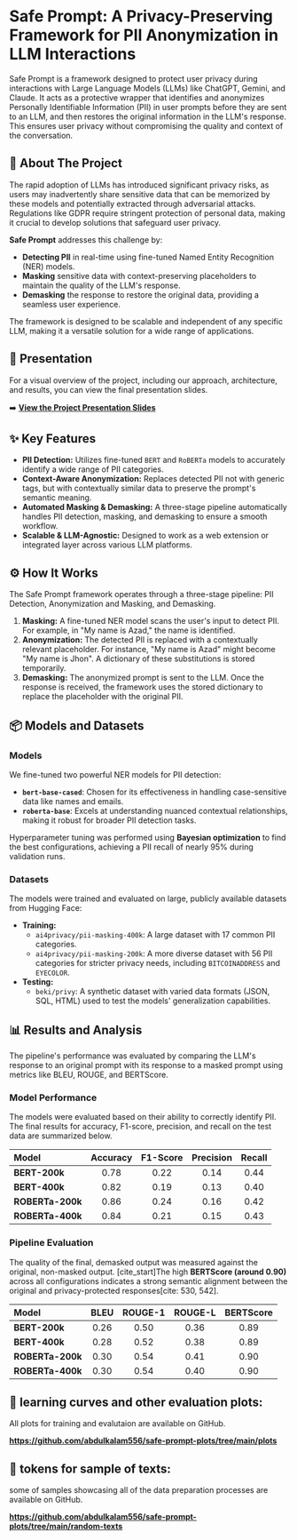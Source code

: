 # Safe Prompt: A Privacy-Preserving Framework for PII Anonymization in LLM Interactions

Safe Prompt is a framework designed to protect user privacy during interactions with Large Language Models (LLMs) like ChatGPT, Gemini, and Claude. It acts as a protective wrapper that identifies and anonymizes Personally Identifiable Information (PII) in user prompts before they are sent to an LLM, and then restores the original information in the LLM's response. This ensures user privacy without compromising the quality and context of the conversation.

## 📝 About The Project

The rapid adoption of LLMs has introduced significant privacy risks, as users may inadvertently share sensitive data that can be memorized by these models and potentially extracted through adversarial attacks. Regulations like GDPR require stringent protection of personal data, making it crucial to develop solutions that safeguard user privacy.

**Safe Prompt** addresses this challenge by:
* **Detecting PII** in real-time using fine-tuned Named Entity Recognition (NER) models.
* **Masking** sensitive data with context-preserving placeholders to maintain the quality of the LLM's response.
* **Demasking** the response to restore the original data, providing a seamless user experience.

The framework is designed to be scalable and independent of any specific LLM, making it a versatile solution for a wide range of applications.

## 🎤 Presentation

For a visual overview of the project, including our approach, architecture, and results, you can view the final presentation slides.

➡️ **[View the Project Presentation Slides](./safe-prompt.pdf)**

## ✨ Key Features

* **PII Detection:** Utilizes fine-tuned `BERT` and `RoBERTa` models to accurately identify a wide range of PII categories.
* **Context-Aware Anonymization:** Replaces detected PII not with generic tags, but with contextually similar data to preserve the prompt's semantic meaning.
* **Automated Masking & Demasking:** A three-stage pipeline automatically handles PII detection, masking, and demasking to ensure a smooth workflow.
* **Scalable & LLM-Agnostic:** Designed to work as a web extension or integrated layer across various LLM platforms.

## ⚙️ How It Works

The Safe Prompt framework operates through a three-stage pipeline: PII Detection, Anonymization and Masking, and Demasking.

1.  **Masking:** A fine-tuned NER model scans the user's input to detect PII. For example, in "My name is Azad," the name is identified.
2.  **Anonymization:** The detected PII is replaced with a contextually relevant placeholder. For instance, "My name is Azad" might become "My name is Jhon". A dictionary of these substitutions is stored temporarily.
3.  **Demasking:** The anonymized prompt is sent to the LLM. Once the response is received, the framework uses the stored dictionary to replace the placeholder with the original PII.

## 📦 Models and Datasets

### Models
We fine-tuned two powerful NER models for PII detection:
* **`bert-base-cased`**: Chosen for its effectiveness in handling case-sensitive data like names and emails.
* **`roberta-base`**: Excels at understanding nuanced contextual relationships, making it robust for broader PII detection tasks.

Hyperparameter tuning was performed using **Bayesian optimization** to find the best configurations, achieving a PII recall of nearly 95% during validation runs.

### Datasets
The models were trained and evaluated on large, publicly available datasets from Hugging Face:
* **Training:**
    * `ai4privacy/pii-masking-400k`: A large dataset with 17 common PII categories.
    * `ai4privacy/pii-masking-200k`: A more diverse dataset with 56 PII categories for stricter privacy needs, including `BITCOINADDRESS` and `EYECOLOR`.
* **Testing:**
    * `beki/privy`: A synthetic dataset with varied data formats (JSON, SQL, HTML) used to test the models' generalization capabilities.

## 📊 Results and Analysis

The pipeline's performance was evaluated by comparing the LLM's response to an original prompt with its response to a masked prompt using metrics like BLEU, ROUGE, and BERTScore.

### Model Performance
The models were evaluated based on their ability to correctly identify PII. The final results for accuracy, F1-score, precision, and recall on the test data are summarized below.

| Model | Accuracy | F1-Score | Precision | Recall |
| :--- | :---: | :---: | :---: | :---: |
| **BERT-200k** | 0.78 | 0.22 | 0.14 | 0.44 |
| **BERT-400k** | 0.82 | 0.19 | 0.13 | 0.40 |
| **ROBERTa-200k** | 0.86 | 0.24 | 0.16 | 0.42 |
| **ROBERTa-400k** | 0.84 | 0.21 | 0.15 | 0.43 |

### Pipeline Evaluation
The quality of the final, demasked output was measured against the original, non-masked output. [cite_start]The high **BERTScore (around 0.90)** across all configurations indicates a strong semantic alignment between the original and privacy-protected responses[cite: 530, 542].

| Model | BLEU | ROUGE-1 | ROUGE-L | BERTScore |
| :--- | :---: | :---: | :---: | :---: |
| **BERT-200k** | 0.26 | 0.50 | 0.36 | 0.89 |
| **BERT-400k** | 0.28 | 0.52 | 0.38 | 0.89 |
| **ROBERTa-200k** | 0.30 | 0.54 | 0.41 | 0.90 |
| **ROBERTa-400k** | 0.30 | 0.54 | 0.40 | 0.90 |

## 🚀 learning curves and other evaluation plots:

All plots for training and evalutaion are available on GitHub.

**https://github.com/abdulkalam556/safe-prompt-plots/tree/main/plots** 

## 🚀 tokens for sample of texts:

some of samples showcasing all of the data preparation processes are available on GitHub.

**https://github.com/abdulkalam556/safe-prompt-plots/tree/main/random-texts** 

